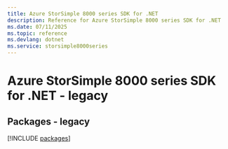 ```yaml
---
title: Azure StorSimple 8000 series SDK for .NET
description: Reference for Azure StorSimple 8000 series SDK for .NET
ms.date: 07/11/2025
ms.topic: reference
ms.devlang: dotnet
ms.service: storsimple8000series
---
```

# Azure StorSimple 8000 series SDK for .NET - legacy
## Packages - legacy
[!INCLUDE [packages](storsimple-8000-series-index.md)]